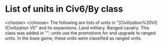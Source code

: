 # List of units in Civ6/By class

&lt;choose&gt;
&lt;/choose&gt;
The following are lists of units in "[Civilization%20VI](Civilization VI)" and its expansions.
Land military.
Ranged cavalry.
This class was added in ""; units use the promotions for and upgrade to ranged units. In the base game, these units were classified as ranged units.